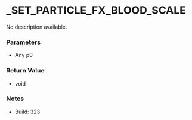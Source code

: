 # _SET_PARTICLE_FX_BLOOD_SCALE

No description available.

### Parameters
* Any p0

### Return Value
* void

### Notes
* Build: 323

